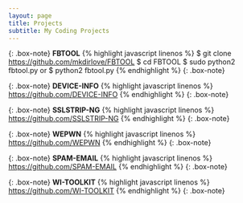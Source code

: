```yaml
---
layout: page
title: Projects
subtitle: My Coding Projects
---
```

{: .box-note}
**FBTOOL**
{% highlight javascript linenos %}
$ git clone https://github.com/mkdirlove/FBTOOL
$ cd FBTOOL
$ sudo python2 fbtool.py
or
$ python2 fbtool.py
{% endhighlight %}
{: .box-note}


{: .box-note}
**DEVICE-INFO**
{% highlight javascript linenos %}
https://github.com/DEVICE-INFO
{% endhighlight %}
{: .box-note}


{: .box-note}
**SSLSTRIP-NG**
{% highlight javascript linenos %}
https://github.com/SSLSTRIP-NG
{% endhighlight %}
{: .box-note}


{: .box-note}
**WEPWN**
{% highlight javascript linenos %}
https://github.com/WEPWN
{% endhighlight %}
{: .box-note}

{: .box-note}
**SPAM-EMAIL**
{% highlight javascript linenos %}
https://github.com/SPAM-EMAIL
{% endhighlight %}
{: .box-note}

{: .box-note}
**WI-TOOLKIT**
{% highlight javascript linenos %}
https://github.com/WI-TOOLKIT
{% endhighlight %}
{: .box-note}
